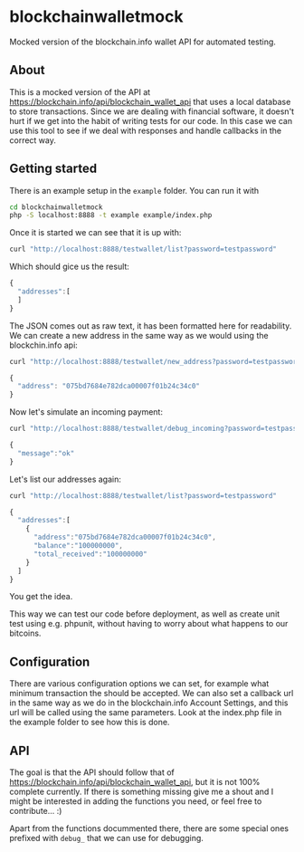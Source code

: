 blockchainwalletmock
====================

Mocked version of the blockchain.info wallet API for automated testing.

About
-----

This is a mocked version of the API at https://blockchain.info/api/blockchain_wallet_api that uses a local database to store transactions. Since we are dealing with financial software, it doesn't hurt if we get into the habit of writing tests for our code. In this case we can use this tool to see if we deal with responses and handle callbacks in the correct way.

Getting started
---------------

There is an example setup in the `example` folder. You can run it with

``` bash
cd blockchainwalletmock
php -S localhost:8888 -t example example/index.php
```

Once it is started we can see that it is up with:

``` bash
curl "http://localhost:8888/testwallet/list?password=testpassword"
```

Which should gice us the result:
``` javascript
{
  "addresses":[
  ]
}
```

The JSON comes out as raw text, it has been formatted here for readability. We can create a new address in the same way as we would using the blockchin.info api:

``` bash
curl "http://localhost:8888/testwallet/new_address?password=testpassword"
```
``` javascript
{
  "address": "075bd7684e782dca00007f01b24c34c0"
}
```

Now let's simulate an incoming payment:
``` bash
curl "http://localhost:8888/testwallet/debug_incoming?password=testpassword&address=075bd7684e782dca00007f01b24c34c0&amount=100000000"
```
``` javascript
{
  "message":"ok"
}
```

Let's list our addresses again:
```bash
curl "http://localhost:8888/testwallet/list?password=testpassword"
```
```javascript
{
  "addresses":[
    {
      "address":"075bd7684e782dca00007f01b24c34c0",
      "balance":"100000000",
      "total_received":"100000000"
    }
  ]
}
```

You get the idea.

This way we can test our code before deployment, as well as create unit test using e.g. phpunit, without having to worry about what happens to our bitcoins.

Configuration
-------------

There are various configuration options we can set, for example what minimum transaction the should be accepted. We can also set a callback url in the same way as we do in the blockchain.info Account Settings, and this url will be called using the same parameters. Look at the index.php file in the example folder to see how this is done.

API
---

The goal is that the API should follow that of https://blockchain.info/api/blockchain_wallet_api, but it is not 100% complete currently. If there is something missing give me a shout and I might be interested in adding the functions you need, or feel free to contribute... :)

Apart from the functions docummented there, there are some special ones prefixed with `debug_` that we can use for debugging.

